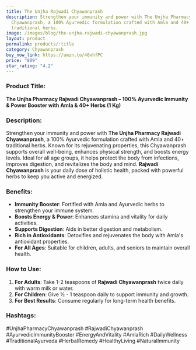 ```yaml
---
title: The Unjha Rajwadi Chyawanprash
description: Strengthen your immunity and power with The Unjha Pharmacy Rajwadi
  Chyawanprash, a 100% Ayurvedic formulation crafted with Amla and 40+
  traditional herbs.
image: /images/blog/the-unjha-rajwadi-chyawanprash.jpg
layout: product
permalink: products/:title
category: Chyawanprash
buy_now_link: https://amzn.to/40vhfPC
price: "809"
star_rating: "4.2"
---
```

### Product Title:
**The Unjha Pharmacy Rajwadi Chyawanprash – 100% Ayurvedic Immunity & Power Booster with Amla & 40+ Herbs (1 Kg)**

### Description:
Strengthen your immunity and power with **The Unjha Pharmacy Rajwadi Chyawanprash**, a 100% Ayurvedic formulation crafted with Amla and 40+ traditional herbs. Known for its rejuvenating properties, this Chyawanprash supports overall well-being, enhances physical strength, and boosts energy levels. Ideal for all age groups, it helps protect the body from infections, improves digestion, and revitalizes the body and mind. **Rajwadi Chyawanprash** is your daily dose of holistic health, packed with powerful herbs to keep you active and energized.

### Benefits:
- **Immunity Booster**: Fortified with Amla and Ayurvedic herbs to strengthen your immune system.
- **Boosts Energy & Power**: Enhances stamina and vitality for daily activities.
- **Supports Digestion**: Aids in better digestion and metabolism.
- **Rich in Antioxidants**: Detoxifies and rejuvenates the body with Amla's antioxidant properties.
- **For All Ages**: Suitable for children, adults, and seniors to maintain overall health.

### How to Use:
1. **For Adults**: Take 1-2 teaspoons of **Rajwadi Chyawanprash** twice daily with warm milk or water.
2. **For Children**: Give ½ - 1 teaspoon daily to support immunity and growth.
3. **For Best Results**: Consume regularly for long-term health benefits.

### Hashtags:
#UnjhaPharmacyChyawanprash #RajwadiChyawanprash #AyurvedicImmunityBooster #EnergyAndVitality #AmlaRich #DailyWellness #TraditionalAyurveda #HerbalRemedy #HealthyLiving #NaturalImmunity

